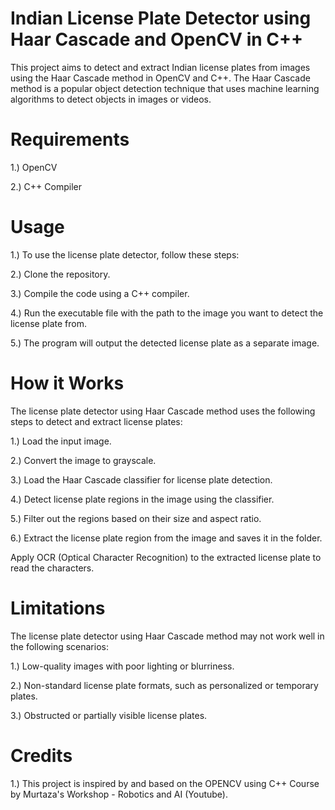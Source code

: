 # Indian License Plate Detector using Haar Cascade and OpenCV in C++

This project aims to detect and extract Indian license plates from images using the Haar Cascade method in OpenCV and C++. The Haar Cascade method is a popular object detection technique that uses machine learning algorithms to detect objects in images or videos.

# Requirements

1.) OpenCV

2.) C++ Compiler

# Usage

1.) To use the license plate detector, follow these steps:

2.) Clone the repository.

3.) Compile the code using a C++ compiler.

4.) Run the executable file with the path to the image you want to detect the license plate from.

5.) The program will output the detected license plate as a separate image.

# How it Works
The license plate detector using Haar Cascade method uses the following steps to detect and extract license plates:

1.) Load the input image.

2.) Convert the image to grayscale.

3.) Load the Haar Cascade classifier for license plate detection.

4.) Detect license plate regions in the image using the classifier.

5.) Filter out the regions based on their size and aspect ratio.

6.) Extract the license plate region from the image and saves it in the folder.

Apply OCR (Optical Character Recognition) to the extracted license plate to read the characters.

# Limitations
The license plate detector using Haar Cascade method may not work well in the following scenarios:

1.) Low-quality images with poor lighting or blurriness.

2.) Non-standard license plate formats, such as personalized or temporary plates.

3.) Obstructed or partially visible license plates.

# Credits

1.) This project is inspired by and based on the OPENCV using C++ Course by Murtaza's Workshop - Robotics and AI (Youtube).




